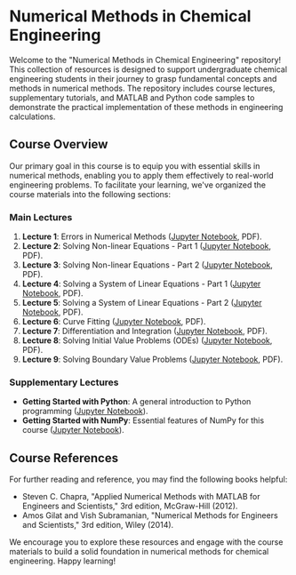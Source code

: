 # Numerical Methods in Chemical Engineering

Welcome to the "Numerical Methods in Chemical Engineering" repository! This collection of resources is designed to support undergraduate chemical engineering students in their journey to grasp fundamental concepts and methods in numerical methods. The repository includes course lectures, supplementary tutorials, and MATLAB and Python code samples to demonstrate the practical implementation of these methods in engineering calculations.

## Course Overview

Our primary goal in this course is to equip you with essential skills in numerical methods, enabling you to apply them effectively to real-world engineering problems. To facilitate your learning, we've organized the course materials into the following sections:

### Main Lectures

1. **Lecture 1**: Errors in Numerical Methods ([Jupyter Notebook](https://github.com/hamidrezanorouzi/numericalMethods/blob/main/Lectures/Lecture01_Errors_In_Numerical_Methods.ipynb), PDF).
2. **Lecture 2**: Solving Non-linear Equations - Part 1 ([Jupyter Notebook](https://github.com/hamidrezanorouzi/numericalMethods/blob/main/Lectures/Lecture02_solving_nonLinear_Equations_Part1.ipynb), PDF).
3. **Lecture 3**: Solving Non-linear Equations - Part 2 ([Jupyter Notebook](https://github.com/hamidrezanorouzi/numericalMethods/blob/main/Lectures/Lecture03_solving_nonLinearEquations_part2.ipynb), PDF).
4. **Lecture 4**: Solving a System of Linear Equations - Part 1 ([Jupyter Notebook](https://github.com/hamidrezanorouzi/numericalMethods/blob/main/Lectures/Lecture04_linear_systems_Part1.ipynb), PDF).
5. **Lecture 5**: Solving a System of Linear Equations - Part 2 ([Jupyter Notebook](https://github.com/hamidrezanorouzi/numericalMethods/blob/main/Lectures/Lecture05_linear_systems_Part2.ipynb), PDF).
6. **Lecture 6**: Curve Fitting ([Jupyter Notebook](https://github.com/hamidrezanorouzi/numericalMethods/blob/main/Lectures/Lecture06_curve_Fitting.ipynb), PDF).
7. **Lecture 7**: Differentiation and Integration ([Jupyter Notebook](https://github.com/hamidrezanorouzi/numericalMethods/blob/main/Lectures/Lecture07_Numerical_Integration_Differentiation.ipynb), PDF).
8. **Lecture 8**: Solving Initial Value Problems (ODEs) ([Jupyter Notebook](https://github.com/hamidrezanorouzi/numericalMethods/blob/main/Lectures/Lecture08_solving_ODEs.ipynb), PDF).
9. **Lecture 9**: Solving Boundary Value Problems ([Jupyter Notebook](https://github.com/hamidrezanorouzi/numericalMethods/blob/main/Lectures/Lecture09_Solving_BVPs.ipynb), PDF).

### Supplementary Lectures

- **Getting Started with Python**: A general introduction to Python programming ([Jupyter Notebook](https://github.com/hamidrezanorouzi/numericalMethods/blob/main/Lectures/gettingStartedWithPython.ipynb)).
- **Getting Started with NumPy**: Essential features of NumPy for this course ([Jupyter Notebook](https://github.com/hamidrezanorouzi/numericalMethods/blob/main/Lectures/numPy_GettingStarted.ipynb)).

## Course References

For further reading and reference, you may find the following books helpful:

- Steven C. Chapra, "Applied Numerical Methods with MATLAB for Engineers and Scientists," 3rd edition, McGraw-Hill (2012).
- Amos Gilat and Vish Subramanian, "Numerical Methods for Engineers and Scientists," 3rd edition, Wiley (2014).

We encourage you to explore these resources and engage with the course materials to build a solid foundation in numerical methods for chemical engineering. Happy learning!
